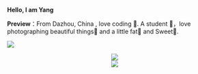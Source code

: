 **Hello, I am Yang**

**Preview**：From Dazhou, China , love coding 🐑. A student 🏫，love photographing beautiful things🌿 and a little fat🍔 and Sweet🍬.

<img
src="https://readme-typing-svg.herokuapp.com/?lines=我怀念的是无话不说;我怀念的是一起做梦&font=Roboto" />

<div align="center"> <img src="https://github-readme-stats.vercel.app/api?username=yangfu4139-hub&show_icons=true&theme=tokyonight" /> </div>

<div align="center"> <img src="https://profile-counter.glitch.me/yangfu4139-hub/count.svg" /> </div>